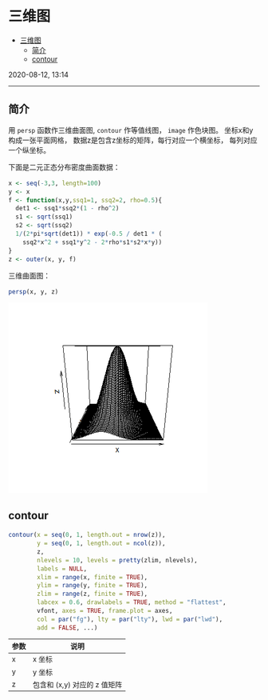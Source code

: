 # 三维图

- [三维图](#三维图)
  - [简介](#简介)
  - [contour](#contour)

2020-08-12, 13:14
***

## 简介

用 `persp` 函数作三维曲面图, `contour` 作等值线图， `image` 作色块图。 坐标x和y构成一张平面网格， 数据z是包含z坐标的矩阵，每行对应一个横坐标， 每列对应一个纵坐标。

下面是二元正态分布密度曲面数据：

```r
x <- seq(-3,3, length=100)
y <- x
f <- function(x,y,ssq1=1, ssq2=2, rho=0.5){
  det1 <- ssq1*ssq2*(1 - rho^2)
  s1 <- sqrt(ssq1)
  s2 <- sqrt(ssq2)
  1/(2*pi*sqrt(det1)) * exp(-0.5 / det1 * (
    ssq2*x^2 + ssq1*y^2 - 2*rho*s1*s2*x*y))
}
z <- outer(x, y, f)
```

三维曲面图：

```r
persp(x, y, z)
```

![persp](images/2020-08-12-13-11-15.png)

## contour

```r
contour(x = seq(0, 1, length.out = nrow(z)),
        y = seq(0, 1, length.out = ncol(z)),
        z,
        nlevels = 10, levels = pretty(zlim, nlevels),
        labels = NULL,
        xlim = range(x, finite = TRUE),
        ylim = range(y, finite = TRUE),
        zlim = range(z, finite = TRUE),
        labcex = 0.6, drawlabels = TRUE, method = "flattest",
        vfont, axes = TRUE, frame.plot = axes,
        col = par("fg"), lty = par("lty"), lwd = par("lwd"),
        add = FALSE, ...)
```

|参数|说明|
|---|---|
|x|x 坐标|
|y|y 坐标|
|z|包含和 (x,y) 对应的 z 值矩阵|

